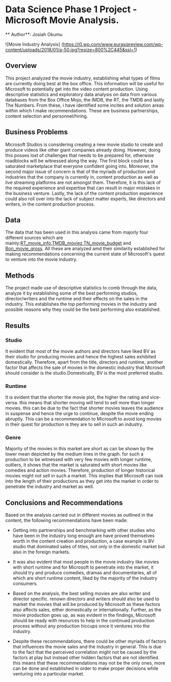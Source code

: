 # Data Science Phase 1 Project - Microsoft Movie Analysis.

** Author**: Josiah Okumu

![Movie Industry Analysis] (https://i0.wp.com/www.eurasiareview.com/wp-content/uploads/2018/01/a-50.jpg?resize=800%2C445&ssl=1)

## Overview
This project analyzed the movie industry, establishing what types of films are currently doing best at the box office. This information will be useful for Microsoft to potentially get into the video content production. Using descriptive statistics and exploratory data analysis on data from various databases from the Box Office Mojo, the IMDB, the RT, the TMDB and lastly The Numbers. From these, i have identified some incites and solution areas within which I make recommendations. These are business partnerships, content selection and personnel/hiring.

## Business Problems

Microsoft Studios is considering creating a new movie studio to create and produce videos like other giant companies already doing. However, doing this posses lost of challenges that needs to be prepared for, otherwise roadblocks will be witnessed along the way. The first block could be a saturated marketplace that everyone confident going into. Moreover, the second major issue of concern is that of the myriads of production and industries that the company is currently in, content production as well as live streaming platforms are not amongst them. Therefore, it is this lack of the required experience and expertise that can result in major mistakes in the business venture. Lastly, the lack of the content production experience could also roll over into the lack of subject matter experts, like directors and writers, in the content production process.

## Data
The data that has been used in this analysis came from majorly four different sources which are mainly:[RT_movie_info](https://www.rottentomatoes.com/),[TMDB_moviez](https://www.themoviedb.org/),[TN_movie_budget](https://www.the-numbers.com/) and [Bon_movie_gross](https://www.imdb.com/). All these are analyzed amd their similarity established for making recommendations concerning the current state of Microsoft's quest to venture into the movie industry.

## Methods

The project made use of descriptive statistics to comb through the data, analyze it by establishing some of the best performing studios, director/writers and the runtime and their effects on the sales in the industry. This establishes the top performing movies in the industry and possible reasons why they could be the best performing also established.

## Results
### Studio
It evident that most of the movie authors and directors have liked BV as their studio for producing movies and hence the highest sales exhibited domestically. Therefore, apart from the title, directors and runtime, another factor that affects the sale of movies in the domestic industry that Microsoft should consider is the studio.Domestically, BV is the most preferred studio.

### Runtime 
It is evident that the shorter the movie plot, the higher the rating and vice-versa. this means that shorter moving will tend to sell more than longer movies. this can be due to the fact that shorter movies leaves the audience in suspense and hence the urge to continue, despite the movie ending abruptly. This can be a recommendation to Microsoft to avoid long movies in their quest for production is they are to sell in such an industry.

### Genre
Majority of the movies in this market are short as can be shown by the lower mean depicted by the medium lines in the graph. for such a production to be witnessed with very few movies with longer runtime, outliers, it shows that the market is saturated with short movies like comedies and action movies. Therefore, production of longer historical movies might not sell in such a market. This implies that Microsoft can look into the length of their productions as they get into the market in order to penetrate the industry and market as well.

## Conclusions and Recommendations

Based on the analysis carried out in different movies as outlined in the content, the following recommendations have been made:

* Getting into partnerships and benchmarking with other studies who have been in the industry long enough are have proved themselves worth in the content creation and production, a case example is BV studio that dominated sales of titles, not only in the domestic market but also in the foreign markets.

* It was also evident that most people in the movie industry like movies with short runtime and for Microsoft to penetrate into the market, it should try and produce comedies, dramas and documentaries, all of which are short runtime content, liked by the majority of the industry consumers.

* Based on the analysis, the best selling movies are also writer and director specific. renown directors and writers should also be used to market the movies that will be produced by Microsoft as these factors also affects sales, either domestically or internationally. Further, as the movie production goes up, as was evident in the findings, Microsoft should be ready with resources to help in the continued production process without any production hiccups once it ventures into the industry.

* Despite these recommendations, there could be other myriads of factors that influences the movie sales and the industry in general. This is due to the fact that the perceived correlation might not be caused by the factors at play but instead other hidden factors that are not identified. this means that these recommendations may not be the only ones, more can be done and established in order to make proper decisions while venturing into a particular market.